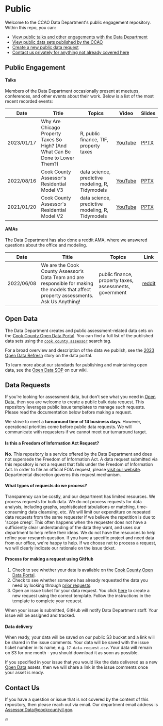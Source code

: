 # Public

Welcome to the CCAO Data Department's public engagement repository. Within this repo, you can:

- [View public talks and other engagements with the Data Department](#public-engagement)
- [View public data sets published by the CCAO](#open-data)
- [Create a new public data request](#data-requests)
- [Contact us privately for anything not already covered here](#contact-us)

## Public Engagement

#### Talks

Members of the Data Department occasionally present at meetups, conferences, and other events about their work. Below is a list of the most recent recorded events:

| Date       | Title                                                                         | Topics                                                      | Video                                   | Slides                                                                                               |
|------------|-------------------------------------------------------------------------------|-------------------------------------------------------------|-----------------------------------------|------------------------------------------------------------------------------------------------------|
| 2023/01/17 | Why Are Chicago Property Taxes So High? (And What Can Be Done to Lower Them?) | R, public finance, TIF, property taxes                      | [YouTube](https://youtu.be/0F-iqRj4yR0) | [PPTX](https://github.com/ccao-data/public/raw/main/presentations/2023-01-17_Chi-Hack-Night.pptx)    |
| 2022/08/16 | Cook County Assessor's Residential Model V3                                   | data science, predictive modeling, R, Tidymodels            | [YouTube](https://youtu.be/h0pwAr-WYxI) | [PPTX](https://github.com/ccao-data/public/raw/main/presentations/2022-08-16_Chi-Hack-Night.pptx)    |
| 2021/01/20 | Cook County Assessor's Residential Model V2                                   | data science, predictive modeling, R, Tidymodels            | [YouTube](https://youtu.be/6rd-xYJb27Q) | [PPTX](https://github.com/ccao-data/public/raw/main/presentations/2021-01-20_Chi-Hack-Night.pptx)    |

#### AMAs

The Data Department has also done a reddit AMA, where we answered questions about the office and modeling.

| Date       | Title                                                                                                                                    | Topics                                                      | Link                                                                                                       |
|------------|------------------------------------------------------------------------------------------------------------------------------------------|-------------------------------------------------------------|------------------------------------------------------------------------------------------------------------|
| 2022/06/08 | We are the Cook County Assessor’s Data Team and are responsible for making the models that affect property assessments. Ask Us Anything! | public finance, property taxes, assessments, government     | [reddit](https://old.reddit.com/r/chicago/comments/v7rvqm/we_are_the_cook_county_assessors_data_team_and/) |

## Open Data

The Data Department creates and public assessment-related data sets on the [Cook County Open Data Portal](https://datacatalog.cookcountyil.gov). You can find a full list of the published data sets using the [`cook county assessor`](https://datacatalog.cookcountyil.gov/browse?tags=cook+county+assessor) search tag.

For a broad overview and description of the data we publish, see the [2023 Open Data Refresh](https://datacatalog.cookcountyil.gov/stories/s/9bqn-cfsv) story on the data portal.

To learn more about our standards for publishing and maintaining open data, see the [Open Data SOP](https://github.com/ccao-data/wiki/blob/master/SOPs/Open-Data.md) on our wiki.

## Data Requests

If you're looking for assessment data, but don't see what you need in [Open Data](#open-data), then you are welcome to create a public bulk data request. This repository leverages public issue templates to manage such requests. Please read the documentation below before making a request.

We strive to meet a **turnaround time of 14 business days**. However, operational priorities come before public data requests. We will communicate with requesters if we cannot meet our turnaround target.

#### Is this a Freedom of Information Act Request?

**No.** This repository is a service offered by the Data Department and does not supersede the Freedom of Information Act. A data request submitted via this repository is not a request that falls under the Freedom of Information Act. In order to file an official FOIA request, please [visit our website](https://www.cookcountyassessor.com/foia-freedom-information). Departmental discretion governs this request mechanism.

#### What types of requests do we process?

Transparency can be costly, and our department has limited resources. We process requests for bulk data. We do not process requests for data analysis, including graphs, sophisticated tabulations or matching, time-consuming data cleansing, etc. We will limit our expenditure on repeated data requests from the same requester if we believe the repetition is due to 'scope creep'. This often happens when the requester does not have a sufficiently clear understanding of the data they want, and uses our department to help refine their ideas. We do not have the resources to help refine your research question. If you have a specific project and need data from our office, we're happy to help. If we choose not to process a request, we will clearly indicate our rationale on the issue ticket.

#### Process for making a request using GitHub

1. Check to see whether your data is available on the [Cook County Open Data Portal](https://datacatalog.cookcountyil.gov/browse?tags=cook%20county%20assessor).
2. Check to see whether someone has already requested the data you need by looking through [prior requests](https://github.com/ccao-data/public/issues?q=label%3A%22data+request%22+).
3. Open an issue ticket for your data request. You click [here](https://github.com/ccao-data/public/issues/new?assignees=&labels=data+request&projects=&template=data-request.yml) to create a new request using the correct template. Follow the instructions in the template to complete your request.

When your issue is submitted, GitHub will notify Data Department staff. Your issue will be assigned and tracked.

#### Data delivery

When ready, your data will be saved on our public S3 bucket and a link will be shared in the issue comments. Your data will be saved with the issue ticket number in its name, e.g. `17-data-request.csv`. Your data will remain on S3 for one month - you should download it as soon as possible.

If you specified in your issue that you would like the data delivered as a new [Open Data](#open-data) assets, then we will share a link in the issue comments once your asset is ready.

## Contact Us

If you have a question or issue that is not covered by the content of this repository, then please reach out via email. Our department email address is [Assessor.Data@cookcountyil.gov](mailto:Assessor.Data@cookcountyil.gov).

:fire:
